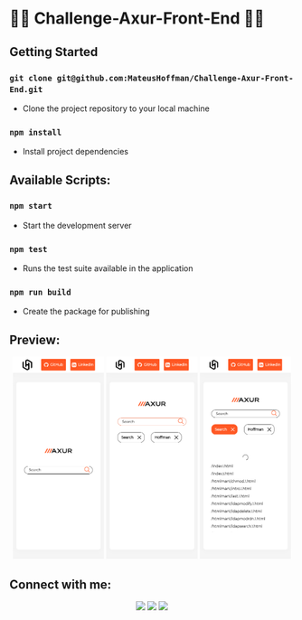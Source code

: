 # 💼🚀 Challenge-Axur-Front-End 🚀💼

## Getting Started

### `git clone git@github.com:MateusHoffman/Challenge-Axur-Front-End.git`
 - Clone the project repository to your local machine
 
### `npm install`
 - Install project dependencies

## Available Scripts:

### `npm start`
 - Start the development server

### `npm test`
 - Runs the test suite available in the application

### `npm run build`
 - Create the package for publishing
 
## Preview:
<div align="center" margin="50px">
  <img src="img\first-screen.png" width="32%" />
  <img src="img\second-screen.png" width="32%" />
  <img src="img\third-screen.png" width="32%" />
</div>

## Connect with me:

<div align="center" margin="50px">
	  <a href = "mailto:mateushoffmandev@gmail.com"><img src="https://img.shields.io/badge/-Gmail-%23333?style=for-the-badge&logo=gmail&logoColor=white" target="_blank"></a>
	<a href="https://www.linkedin.com/in/mateushoffman/" target="_blank"><img src="https://img.shields.io/badge/-LinkedIn-%230077B5?style=for-the-badge&logo=linkedin&logoColor=white" target="_blank"></a>
	<a href="https://github.com/MateusHoffman" target="_blank"><img src="https://img.shields.io/badge/-GitHub-%23333?style=for-the-badge&logo=github&logoColor=white" target="_blank"></a>
</div>
